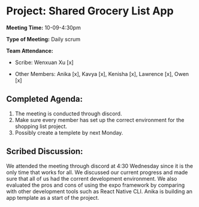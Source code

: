 # Project: Shared Grocery List App

**Meeting Time:** 10-09-4:30pm

**Type of Meeting:** Daily scrum

**Team Attendance:**

- Scribe:
Wenxuan Xu [x]

- Other Members:
Anika [x],
Kavya [x],
Kenisha [x],
Lawrence [x],
Owen [x]

## Completed Agenda:
1. The meeting is conducted through discord.
2. Make sure every member has set up the correct environment for the shopping list project.
3. Possibly create a templete by next Monday.

## Scribed Discussion:
We attended the meeting through discord at 4:30 Wednesday since it is the only time that works for all. We discussed our current progress and made sure that all of us had the corrent development environment. We also evaluated the pros and cons of using the expo framework by comparing with other development tools such as React Native CLI. Anika is building an app template as a start of the project.
